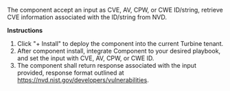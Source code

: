 The component accept an input as CVE, AV, CPW, or CWE ID/string, retrieve CVE information associated with the ID/string from NVD.

**Instructions**
1. Click "+ Install" to deploy the component into the current Turbine tenant.
2. After component install, integrate Component to your desired playbook, and set the input with CVE, AV, CPW, or CWE ID.
3. The component shall return response associated with the input provided, response format outlined at https://nvd.nist.gov/developers/vulnerabilities.